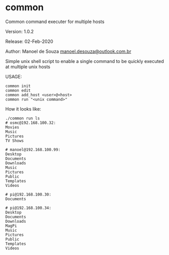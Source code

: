 # common
Common command executer for multiple hosts


Version: 1.0.2

Release: 02-Feb-2020

Author: Manoel de Souza manoel.desouza@outlook.com.br


Simple unix shell script to enable a single command to be quickly executed at multiple unix hosts



USAGE:
 
    common init
    common edit
    common add_host <user>@<host>
    common run "<unix command>"


How it looks like:

    ./common run ls
    # osmc@192.168.100.32:
    Movies
    Music
    Pictures
    TV Shows

    # manoel@192.168.100.99:
    Desktop
    Documents
    Downloads
    Music
    Pictures
    Public
    Templates
    Videos

    # pi@192.168.100.30:
    Documents

    # pi@192.168.100.34:
    Desktop
    Documents
    Downloads
    MagPi
    Music
    Pictures
    Public
    Templates
    Videos
